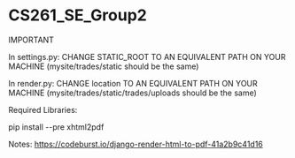 # CS261_SE_Group2

IMPORTANT

In settings.py:
  CHANGE STATIC_ROOT TO AN EQUIVALENT PATH ON YOUR MACHINE
  (mysite/trades/static should be the same)

In render.py:
  CHANGE location TO AN EQUIVALENT PATH ON YOUR MACHINE
  (mysite/trades/static/trades/uploads should be the same)


Required Libraries:

pip install --pre xhtml2pdf 


Notes:
https://codeburst.io/django-render-html-to-pdf-41a2b9c41d16

